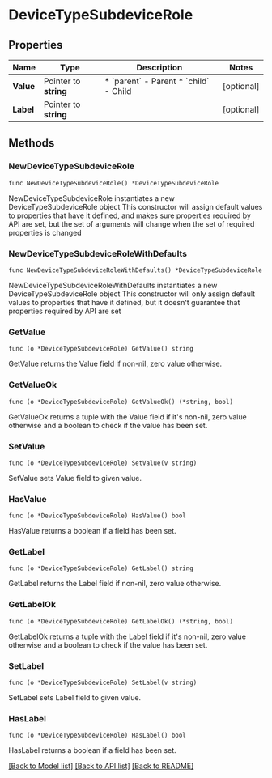 # DeviceTypeSubdeviceRole

## Properties

Name | Type | Description | Notes
------------ | ------------- | ------------- | -------------
**Value** | Pointer to **string** | * &#x60;parent&#x60; - Parent * &#x60;child&#x60; - Child | [optional] 
**Label** | Pointer to **string** |  | [optional] 

## Methods

### NewDeviceTypeSubdeviceRole

`func NewDeviceTypeSubdeviceRole() *DeviceTypeSubdeviceRole`

NewDeviceTypeSubdeviceRole instantiates a new DeviceTypeSubdeviceRole object
This constructor will assign default values to properties that have it defined,
and makes sure properties required by API are set, but the set of arguments
will change when the set of required properties is changed

### NewDeviceTypeSubdeviceRoleWithDefaults

`func NewDeviceTypeSubdeviceRoleWithDefaults() *DeviceTypeSubdeviceRole`

NewDeviceTypeSubdeviceRoleWithDefaults instantiates a new DeviceTypeSubdeviceRole object
This constructor will only assign default values to properties that have it defined,
but it doesn't guarantee that properties required by API are set

### GetValue

`func (o *DeviceTypeSubdeviceRole) GetValue() string`

GetValue returns the Value field if non-nil, zero value otherwise.

### GetValueOk

`func (o *DeviceTypeSubdeviceRole) GetValueOk() (*string, bool)`

GetValueOk returns a tuple with the Value field if it's non-nil, zero value otherwise
and a boolean to check if the value has been set.

### SetValue

`func (o *DeviceTypeSubdeviceRole) SetValue(v string)`

SetValue sets Value field to given value.

### HasValue

`func (o *DeviceTypeSubdeviceRole) HasValue() bool`

HasValue returns a boolean if a field has been set.

### GetLabel

`func (o *DeviceTypeSubdeviceRole) GetLabel() string`

GetLabel returns the Label field if non-nil, zero value otherwise.

### GetLabelOk

`func (o *DeviceTypeSubdeviceRole) GetLabelOk() (*string, bool)`

GetLabelOk returns a tuple with the Label field if it's non-nil, zero value otherwise
and a boolean to check if the value has been set.

### SetLabel

`func (o *DeviceTypeSubdeviceRole) SetLabel(v string)`

SetLabel sets Label field to given value.

### HasLabel

`func (o *DeviceTypeSubdeviceRole) HasLabel() bool`

HasLabel returns a boolean if a field has been set.


[[Back to Model list]](../README.md#documentation-for-models) [[Back to API list]](../README.md#documentation-for-api-endpoints) [[Back to README]](../README.md)


